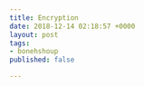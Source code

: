 ```yaml
---
title: Encryption
date: 2018-12-14 02:18:57 +0000
layout: post
tags:
- bonehshoup
published: false

---
```

